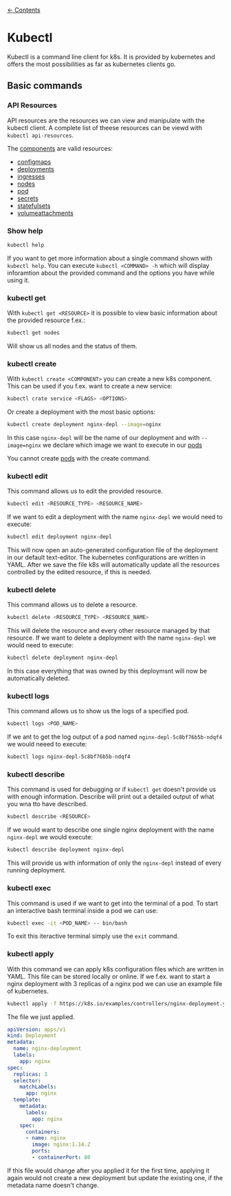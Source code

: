 [← Contents](./README.md)

# Kubectl

Kubectl is a command line client for k8s. It is provided by kubernetes and offers the most possibilities as far as kubernetes clients go.

## Basic commands

### API Resources

API resources are the resources we can view and manipulate with the kubectl client. A complete list of theese resources can be viewd with ```kubectl api-resources```.

The [components](./components) are valid resources:

* [configmaps](./components/config-map.md)
* [deployments](./components/deployment.md)
* [ingresses](./components/ingress.md)
* [nodes](./components/node.md)
* [pod](./components/pod.md)
* [secrets](./components/secrets.md)
* [statefulsets](./components/stateful-set.md)
* [volumeattachments](./components/volumes.md)

### Show help

```bash
kubectl help
```

If you want to get more information about a single command shown with ```kubectl help```. You can execute ```kubectl <COMMAND> -h``` which will display inforamtion about the provided command and the options you have while using it.

### kubectl get

With ```kubectl get <RESOURCE>``` it is possible to view basic information about the provided resource f.ex.:

```bash
kubectl get nodes
```

Will show us all nodes and the status of them.

### kubectl create

With ```kubectl create <COMPONENT>``` you can create a new k8s component. This can be used if you f.ex. want to create a new service:

```bash
kubectl crate service <FLAGS> <OPTIONS>
```

Or create a deployment with the most basic options:

```bash
kubectl create deployment nginx-depl --image=nginx
```

In this case ```nginx-depl``` will be the name of our deployment and with ```--image=nginx``` we declare which image we want to execute in our [pods](./components/pod.md)

You cannot create [pods](./components/pod.md) with the create command.

### kubectl edit 

This command allows us to edit the provided resource.

```bash
kubectl edit <RESOURCE_TYPE> <RESOURCE_NAME>
```

If we want to edit a deployment with the name ```nginx-depl``` we would need to execute:

```bash
kubectl edit deployment nginx-depl
```

This will now open an auto-generated configuration file of the deployment in our default text-editor. The kubernetes configurations are written in YAML. After we save the file k8s will automatically update all the resources controlled by the edited resource, if this is needed.

### kubectl delete

This command allows us to delete a resource.

```bash
kubectl delete <RESOURCE_TYPE> <RESOURCE_NAME>
```

This will delete the resource and every other resource managed by that resource. If we want to delete a deployment with the name ```nginx-depl``` we would need to execute:

```bash
kubectl delete deployment nginx-depl
```

In this case everything that was owned by this deploymsnt will now be automatically deleted.

### kubectl logs

This command allows us to show us the logs of a specified pod.

```bash
kubectl logs <POD_NAME>
```

If we ant to get the log output of a pod named ```nginx-depl-5c8bf76b5b-ndqf4``` we would neeed to execute:

```bash
kubectl logs nginx-depl-5c8bf76b5b-ndqf4
```

### kubectl describe

This command is used for debugging or if ```kubectl get``` doesn't provide us with enough information. Describe will print out a detailed output of what you wna tto have described.

```bash
kubectl describe <RESOURCE>
```

If we would want to describe one single nginx deployment with the name ```nginx-depl``` we would execute:

```bash
kubectl describe deployment nginx-depl
```

This will provide us with information of only the ```nginx-depl``` instead of every running deployment.

### kubectl exec

This command is used if we want to get into the terminal of a pod. To start an interactive bash terminal inside a pod we can use:

```bash
kubectl exec -it <POD_NAME> -- bin/bash
```

To exit this iteractive terminal simply use the ```exit``` command.

### kubectl apply

With this command we can apply k8s configuration files which are written in YAML. This file can be stored locally or online. If we f.ex. want to start a nginx deployment with 3 replicas of a nginx pod we can use an example file of kubernetes.

```bash
kubectl apply -f https://k8s.io/examples/controllers/nginx-deployment.yaml
```

The file we just applied.

```yaml
apiVersion: apps/v1
kind: Deployment
metadata:
  name: nginx-deployment
  labels:
    app: nginx
spec:
  replicas: 3
  selector:
    matchLabels:
      app: nginx
  template:
    metadata:
      labels:
        app: nginx
    spec:
      containers:
      - name: nginx
        image: nginx:1.14.2
        ports:
        - containerPort: 80
```

If this file would change after you applied it for the first time, applying it again would not create a new deployment but update the existing one, if the metadata name doesn't change.